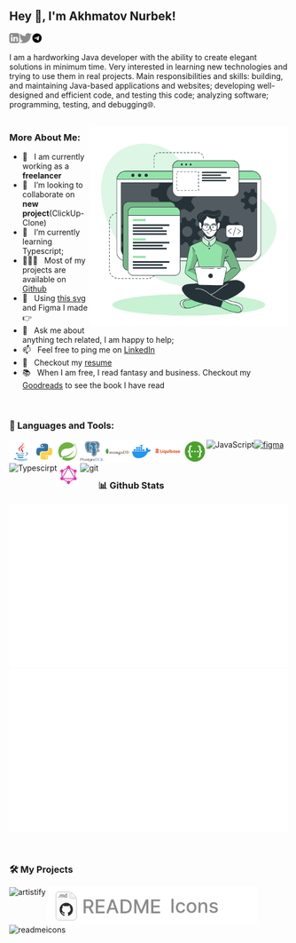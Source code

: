 ## Hey 👋, I'm Akhmatov Nurbek!
<a href='https://www.linkedin.com/in/nurbek-axmatov/'><img align='left' alt="linkedin" src="https://github.com/AkhmatovNurbek/About-me/blob/main/assets/linkedin.svg" height='18px'/></a>
<a href='https://twitter.com/NurbekAkhmatov?t=RSzuwjZHXx8bNkCUcGqTSw&s=09'><img align='left' alt="twitter" src="https://github.com/AkhmatovNurbek/About-me/blob/main/assets/twitter.svg" height='18px'/></a>
<a href='https://t.me/axmatov_N'><img alt="kaggle" src="https://github.com/AkhmatovNurbek/About-me/blob/main/assets/icons8-telegram-150.png" height='18px'/></a>


 I am a hardworking Java developer with the ability to create elegant solutions in minimum time. Very interested in learning new technologies and trying to use them in real projects. Main responsibilities and skills: building, and maintaining Java-based applications and websites; developing well-designed and efficient code, and testing this code; analyzing software; programming, testing, and debugging🌐.
<br/>
<br/>

<img align="right" alt="GIF" src="https://github.com/AkhmatovNurbek/About-me/blob/main/Developer%20activity.gif" width="360px"/>
  
###  More About Me:

- 🔭 &nbsp; I am currently working as a **freelancer**
- 🤝 &nbsp; I’m looking to collaborate on **new project**(ClickUp-Clone)
- 🌱 &nbsp; I’m currently learning Typescript; 
- 👨🏻‍💻 &nbsp; Most of my projects are available on [Github](https://github.com/AkhmatovNurbek)
- 🎨 &nbsp; Using [this svg](https://storyset.com/illustration/version-control/bro) and Figma I made 👉
- 💬 &nbsp; Ask me about anything tech related, I am happy to help;
- 📫 &nbsp; Feel free to ping me on [LinkedIn](https://www.linkedin.com/in/nurbek-axmatov/)
- 📝 &nbsp; Checkout my [resume](https://drive.google.com/file/d/1FcG-UUOWd-VL3qcmiFzZqKDERcmQy0KV/view?usp=sharing)
- 📚 &nbsp; When I am free, I read fantasy and business. Checkout my [Goodreads](https://www.goodreads.com/user/show/157407933-nurbek-akhmatov) to see the book I have read

<br>

### 🔨 Languages and Tools:
<a href="https://www.java.com/en/" target="_blank"> <img align="left" src="https://github.com/AkhmatovNurbek/icons/blob/main/java/java.svg" alt="java" height="42px"/> </a> 
<a href="https://www.python.org/" target="_blank"> <img align="left" alt="Python" height ="42px" src="https://github.com/AkhmatovNurbek/icons/blob/main/python/python.svg"></a>
<a href="https://spring.io/" target="_blank"><img align="left" alt="Spring" height ="42px" src="https://github.com/AkhmatovNurbek/icons/blob/main/spring/spring.svg"></a>
<a href="https://www.postgresql.org/" target="_blank"> <img align="left" src="https://github.com/AkhmatovNurbek/icons/blob/main/postgresql/postgresql-vertical.svg" alt="postgresql" height="42px"/> </a>
<a href="https://www.mongodb.com/" target="_blank"><img align="left" alt="Mongo" height ="42px" src="https://github.com/AkhmatovNurbek/icons/blob/main/MongoDb/mongodb-logo-svgrepo-com.svg"></a>
<a href="https://www.docker.com/" target="_blank"> <img align="left" alt="Docker" height ="42px" src="https://github.com/AkhmatovNurbek/icons/blob/main/docker/docker.svg"> </a>
<a href="https://www.liquibase.org/" target="_blank"><img align="left" alt="Liquibase" height ="42px" src="https://github.com/AkhmatovNurbek/icons/blob/main/liquibase/Liquibase.svg"></a>
<a href="https://swagger.io/" target="_blank"> <img align="left" src="https://github.com/AkhmatovNurbek/icons/blob/main/Swagger/swagger.svg" alt="firebase" height ="42px"/> </a>
<a href="https://developer.mozilla.org/en-US/docs/Web/JavaScript" target="_blank"> <img align="left" alt="JavaScript" height ="42px"  src="https://raw.githubusercontent.com/rahul-jha98/github_readme_icons/main/language_and_tools/square/javascript/javascript.svg"> </a>
<a href="https://www.typescriptlang.org/" target="_blank"><img align="left" alt="Typescirpt" height ="42px" src="https://raw.githubusercontent.com/rahul-jha98/github_readme_icons/main/language_and_tools/square/typescript/typescript.svg"></a>
<a href="https://graphql.org/" target="_blank"><img align="left" alt="Graphql" height ="42px" src="https://github.com/AkhmatovNurbek/icons/blob/main/graphql/graphql.svg"></a>
<a href="https://git-scm.com/" target="_blank"> <img src="https://raw.githubusercontent.com/rahul-jha98/github_readme_icons/main/language_and_tools/square/git-scm/git-scm.svg" align="left" alt="git" height='42px'/> </a>
<a href="https://www.figma.com/" target="_blank"> <img src="https://raw.githubusercontent.com/rahul-jha98/github_readme_icons/main/language_and_tools/square/figma/figma.svg" alt="figma" height='42px'/> </a>

<br>


### 📊 Github Stats
<a href='https://github.com/AkhmatovNurbek/github-stats'>

![Stats Overview](https://raw.githubusercontent.com/AkhmatovNurbek/github-stats/master/generated/overview.svg#gh-dark-mode-only)
![Most Used Languages](https://raw.githubusercontent.com/AkhmatovNurbek/github-stats/master/generated/languages.svg#gh-dark-mode-only)

</a>

<br>

### 🛠️ My Projects
<a href="https://github.com/AkhmatovNurbek/springmvc-mvc_upload_library" target="_blank"> <img alt="artistify" src="https://github.com/AkhmatovNurbek/springmvc-mvc_upload_library/blob/master/books-4991.svg" height="68" align="left"> </a>
<a href="https://github.com/AkhmatovNurbek/icons" target="_blank"> <img alt="readmeicons" src="./projects/readmeicons.svg" height="68" align="left"> </a>
<a href="https://github.com/AkhmatovNurbek/js_todoApp" target="_blank"> <img alt="readmeicons" src="https://github.com/AkhmatovNurbek/js_todoApp/blob/master/src/main/resources/img_2.png" height="68" align="left"> </a>

